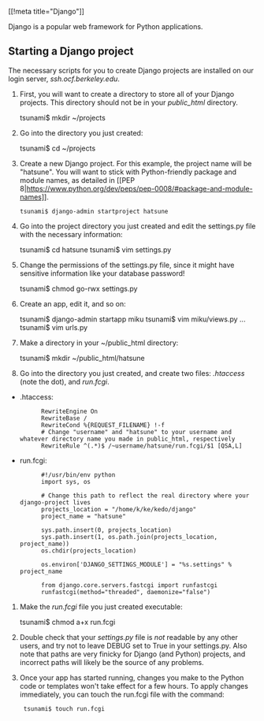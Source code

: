 [[!meta title="Django"]]

Django is a popular web framework for Python applications.


## Starting a Django project

The necessary scripts for you to create Django projects are installed on our login server, _ssh.ocf.berkeley.edu_.

1.   First, you will want to create a directory to store all of your Django projects. This directory should not be in your *public_html* directory.

        tsunami$ mkdir ~/projects

1.   Go into the directory you just created:

        tsunami$ cd ~/projects

1.  Create a new Django project. For this example, the project name will be "hatsune". You will want to stick with Python-friendly package and module names, as detailed in [[PEP 8|https://www.python.org/dev/peps/pep-0008/#package-and-module-names]].

        tsunami$ django-admin startproject hatsune

1.   Go into the project directory you just created and edit the settings.py file with the necessary information:

        tsunami$ cd hatsune
        tsunami$ vim settings.py

1.   Change the permissions of the settings.py file, since it might have sensitive information like your database password!

        tsunami$ chmod go-rwx settings.py

1.   Create an app, edit it, and so on:

        tsunami$ django-admin startapp miku
        tsunami$ vim miku/views.py
        ...
        tsunami$ vim urls.py

1.    Make a directory in your ~/public_html directory:

        tsunami$ mkdir ~/public_html/hatsune

1.    Go into the directory you just created, and create two files: *.htaccess* (note the dot), and *run.fcgi*.

* .htaccess:

            RewriteEngine On
            RewriteBase /
            RewriteCond %{REQUEST_FILENAME} !-f
            # Change "username" and "hatsune" to your username and whatever directory name you made in public_html, respectively
            RewriteRule ^(.*)$ /~username/hatsune/run.fcgi/$1 [QSA,L]

* run.fcgi:

            #!/usr/bin/env python
            import sys, os

            # Change this path to reflect the real directory where your django-project lives
            projects_location = "/home/k/ke/kedo/django"
            project_name = "hatsune"

            sys.path.insert(0, projects_location)
            sys.path.insert(1, os.path.join(projects_location, project_name))
            os.chdir(projects_location)

            os.environ['DJANGO_SETTINGS_MODULE'] = "%s.settings" % project_name

            from django.core.servers.fastcgi import runfastcgi
            runfastcgi(method="threaded", daemonize="false")

1.   Make the *run.fcgi* file you just created executable:

        tsunami$ chmod a+x run.fcgi

1. Double check that your *settings.py* file is *not* readable by any other users, and try not to leave DEBUG set to True in your settings.py. Also note that paths are very finicky for Django (and Python) projects, and incorrect paths will likely be the source of any problems.

1. Once your app has started running, changes you make to the Python code or
   templates won't take effect for a few hours. To apply changes immediately,
   you can touch the run.fcgi file with the command:

        tsunami$ touch run.fcgi
